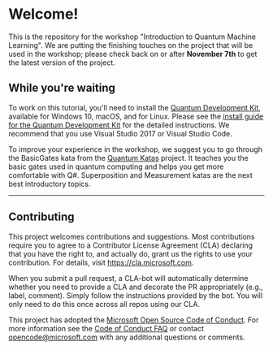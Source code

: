 # Welcome!

This is the repository for the workshop "Introduction to Quantum Machine Learning". We are putting the finishing touches on the project that will be used in the workshop; please check back on or after **November 7th** to get the latest version of the project.

## While you're waiting

To work on this tutorial, you'll need to install the [Quantum Development Kit](https://docs.microsoft.com/quantum), available for Windows 10, macOS, and for Linux.
Please see the [install guide for the Quantum Development Kit](https://docs.microsoft.com/quantum/install-guide/) for the detailed instructions. We recommend that you use Visual Studio 2017 or Visual Studio Code.

To improve your experience in the workshop, we suggest you to go through the BasicGates kata from the [Quantum Katas](https://github.com/Microsoft/QuantumKatas) project. 
It teaches you the basic gates used in quantum computing and helps you get more comfortable with Q#. 
Superposition and Measurement katas are the next best introductory topics.

---

## Contributing

This project welcomes contributions and suggestions.  Most contributions require you to agree to a
Contributor License Agreement (CLA) declaring that you have the right to, and actually do, grant us
the rights to use your contribution. For details, visit https://cla.microsoft.com.

When you submit a pull request, a CLA-bot will automatically determine whether you need to provide
a CLA and decorate the PR appropriately (e.g., label, comment). Simply follow the instructions
provided by the bot. You will only need to do this once across all repos using our CLA.

This project has adopted the [Microsoft Open Source Code of Conduct](https://opensource.microsoft.com/codeofconduct/).
For more information see the [Code of Conduct FAQ](https://opensource.microsoft.com/codeofconduct/faq/) or
contact [opencode@microsoft.com](mailto:opencode@microsoft.com) with any additional questions or comments.
